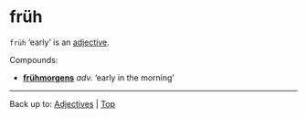 # früh

`früh` ‘early’ is an [adjective](../../index.md).

Compounds:
- **[frühmorgens](../../../adverbs/f/fr/fruehmorgens.md)** *adv.* ‘early in the morning’

----

Back up to: [Adjectives](../../index.md) | [Top](../../../index.md)
